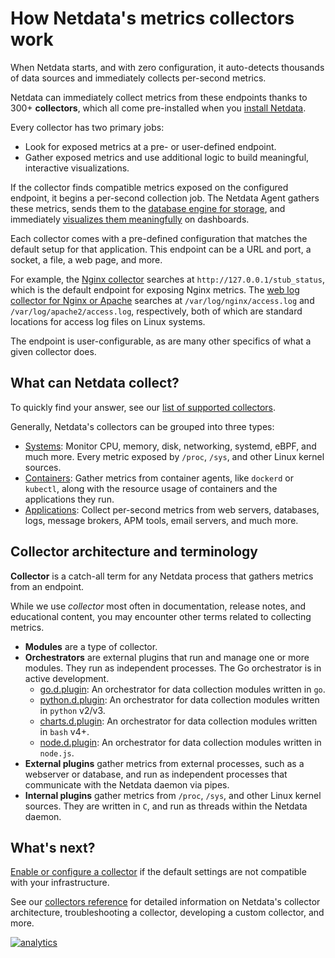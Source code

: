 <!--
title: "How Netdata's metrics collectors work"
description: "When Netdata starts, and with zero configuration, it auto-detects thousands of data sources and immediately collects per-second metrics."
custom_edit_url: https://github.com/netdata/netdata/edit/master/docs/collect/how-collectors-work.md
-->

# How Netdata's metrics collectors work

When Netdata starts, and with zero configuration, it auto-detects thousands of data sources and immediately collects
per-second metrics.

Netdata can immediately collect metrics from these endpoints thanks to 300+ **collectors**, which all come pre-installed
when you [install Netdata](/docs/get-started.mdx).

Every collector has two primary jobs:

-   Look for exposed metrics at a pre- or user-defined endpoint.
-   Gather exposed metrics and use additional logic to build meaningful, interactive visualizations.

If the collector finds compatible metrics exposed on the configured endpoint, it begins a per-second collection job. The
Netdata Agent gathers these metrics, sends them to the [database engine for
storage](/docs/store/change-metrics-storage.md), and immediately [visualizes them
meaningfully](/docs/visualize/interact-dashboards-charts.md) on dashboards.

Each collector comes with a pre-defined configuration that matches the default setup for that application. This endpoint
can be a URL and port, a socket, a file, a web page, and more.

For example, the [Nginx collector](https://learn.netdata.cloud/docs/agent/collectors/go.d.plugin/modules/nginx) searches
at `http://127.0.0.1/stub_status`, which is the default endpoint for exposing Nginx metrics. The [web log collector for
Nginx or Apache](https://learn.netdata.cloud/docs/agent/collectors/go.d.plugin/modules/weblog) searches at
`/var/log/nginx/access.log` and `/var/log/apache2/access.log`, respectively, both of which are standard locations for
access log files on Linux systems.

The endpoint is user-configurable, as are many other specifics of what a given collector does.

## What can Netdata collect?

To quickly find your answer, see our [list of supported collectors](/collectors/COLLECTORS.md).

Generally, Netdata's collectors can be grouped into three types:

-   [Systems](/docs/collect/system-metrics.md): Monitor CPU, memory, disk, networking, systemd, eBPF, and much more.
    Every metric exposed by `/proc`, `/sys`, and other Linux kernel sources.
-   [Containers](/docs/collect/container-metrics.md): Gather metrics from container agents, like `dockerd` or `kubectl`,
    along with the resource usage of containers and the applications they run.
-   [Applications](/docs/collect/application-metrics.md): Collect per-second metrics from web servers, databases, logs,
    message brokers, APM tools, email servers, and much more.

## Collector architecture and terminology

**Collector** is a catch-all term for any Netdata process that gathers metrics from an endpoint. 

While we use _collector_ most often in documentation, release notes, and educational content, you may encounter other
terms related to collecting metrics.

-   **Modules** are a type of collector.
-   **Orchestrators** are external plugins that run and manage one or more modules. They run as independent processes.
    The Go orchestrator is in active development.
    -   [go.d.plugin](https://learn.netdata.cloud/docs/agent/collectors/go.d.plugin/): An orchestrator for data
        collection modules written in `go`.
    -   [python.d.plugin](/collectors/python.d.plugin/README.md): An orchestrator for data collection modules written in
        `python` v2/v3.
    -   [charts.d.plugin](/collectors/charts.d.plugin/README.md): An orchestrator for data collection modules written in
        `bash` v4+.
    -   [node.d.plugin](/collectors/node.d.plugin/README.md): An orchestrator for data collection modules written in
        `node.js`.
-   **External plugins** gather metrics from external processes, such as a webserver or database, and run as independent
    processes that communicate with the Netdata daemon via pipes.
-   **Internal plugins** gather metrics from `/proc`, `/sys`, and other Linux kernel sources. They are written in `C`,
    and run as threads within the Netdata daemon.

## What's next?

[Enable or configure a collector](/docs/collect/enable-configure.md) if the default settings are not compatible with
your infrastructure.

See our [collectors reference](/collectors/REFERENCE.md) for detailed information on Netdata's collector architecture,
troubleshooting a collector, developing a custom collector, and more.

[![analytics](https://www.google-analytics.com/collect?v=1&aip=1&t=pageview&_s=1&ds=github&dr=https%3A%2F%2Fgithub.com%2Fnetdata%2Fnetdata&dl=https%3A%2F%2Fmy-netdata.io%2Fgithub%2Fdocs%2Fcollect%2Fhow-collectors-work&_u=MAC~&cid=5792dfd7-8dc4-476b-af31-da2fdb9f93d2&tid=UA-64295674-3)](<>)
